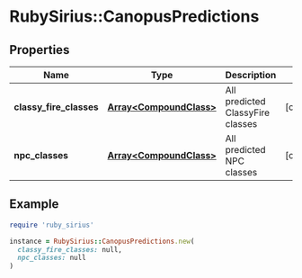 # RubySirius::CanopusPredictions

## Properties

| Name | Type | Description | Notes |
| ---- | ---- | ----------- | ----- |
| **classy_fire_classes** | [**Array&lt;CompoundClass&gt;**](CompoundClass.md) | All predicted ClassyFire classes | [optional] |
| **npc_classes** | [**Array&lt;CompoundClass&gt;**](CompoundClass.md) | All predicted NPC classes | [optional] |

## Example

```ruby
require 'ruby_sirius'

instance = RubySirius::CanopusPredictions.new(
  classy_fire_classes: null,
  npc_classes: null
)
```

